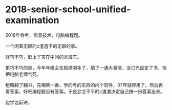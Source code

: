 # 2018-senior-school-unified-examination
2018年会考，信息技术，电脑编程题。

一个闲着无聊的c渣渣干的无聊的事。

好巧不巧，赶上了夹在中间的末班车。

更巧不巧的是，今年年级主任假酒喝多了，搞了一通大事情。没订光盘定了书，快把电脑老师气死。

粗略翻了翻书，先嘲笑一番，学的考的东西的内个软件，07年就停用了。然后再看答案，好吧编程题没有答案。于是忿忿不平的c渣渣决定自己搞一份答案出来。

边学边前进。
